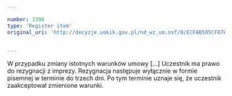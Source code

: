 ```yaml
---

number: 3398
type: 'Register item'
original_uri: 'http://decyzje.uokik.gov.pl/nd_wz_um.nsf/0/ECFAB505CF8760FFC1257A4B00406D85?OpenDocument'


---
```


W przypadku zmiany istotnych warunków umowy [...] Uczestnik ma prawo do rezygnacji z imprezy. Rezygnacja następuje wyłącznie w formie pisemnej w terminie do trzech dni. Po tym terminie uznaje się, że uczestnik zaakceptował zmienione warunki.
